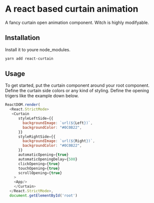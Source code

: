 # A react based curtain animation

A fancy curtain open animation component. Witch is highly modifyable.


## Installation

Install it to youre node_modules.

```sh
yarn add react-curtain
```



## Usage

To get started, put the curtain component around your root component. Define the curtain side colors or any kind of styling.
Define the opening trigers like the example down below.

```javascript
ReactDOM.render(
  <React.StrictMode>
   <Curtain
      styleLeftSide={{
        backgroundImage: `url(${Left})`,
        backgroundColor: "#0C0B22",
      }}
      styleRightSide={{
        backgroundImage: `url(${Right})`,
        backgroundColor: "#0C0B22",
      }}
      automaticOpening={true}
      automaticOpeningDelay={500}
      clickOpening={true}
      touchOpening={true}
      scrollOpening={true}
    >
    <App/>
    </Curtain>
  </React.StrictMode>,
  document.getElementById('root')
    
```
